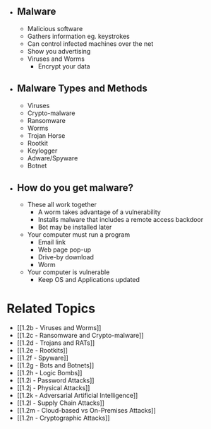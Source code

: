 - ## Malware
	- Malicious software
	- Gathers information eg. keystrokes
	- Can control infected machines over the net
	- Show you advertising
	- Viruses and Worms
		- Encrypt your data
- ## Malware Types and Methods
	- Viruses
	- Crypto-malware
	- Ransomware
	- Worms
	- Trojan Horse
	- Rootkit
	- Keylogger
	- Adware/Spyware
	- Botnet
- ## How do you get malware?
	- These all work together
		- A worm takes advantage of a vulnerability
		- Installs malware that includes a remote access backdoor
		- Bot may be installed later
	- Your computer must run a program
		- Email link
		- Web page pop-up
		- Drive-by download
		- Worm
	- Your computer is vulnerable
		- Keep OS and Applications updated
# Related Topics
- [[1.2b - Viruses and Worms]]
- [[1.2c - Ransomware and Crypto-malware]]
- [[1.2d - Trojans and RATs]]
- [[1.2e - Rootkits]]
- [[1.2f - Spyware]]
- [[1.2g - Bots and Botnets]]
- [[1.2h - Logic Bombs]]
- [[1.2i - Password Attacks]]
- [[1.2j - Physical Attacks]]
- [[1.2k - Adversarial Artificial Intelligence]]
- [[1.2l - Supply Chain Attacks]]
- [[1.2m - Cloud-based vs On-Premises Attacks]]
- [[1.2n - Cryptographic Attacks]]